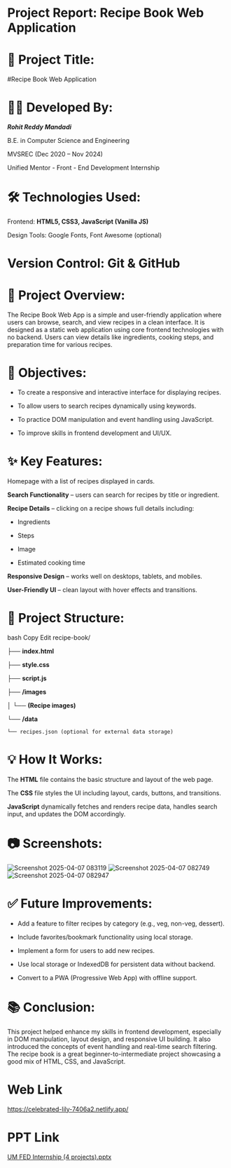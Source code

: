 # Project Report: Recipe Book Web Application
# 📌 Project Title:
#Recipe Book Web Application

# 👨‍💻 Developed By:
***Rohit Reddy Mandadi***

B.E. in Computer Science and Engineering

MVSREC (Dec 2020 – Nov 2024)

Unified Mentor - Front - End Development Internship

# 🛠️ Technologies Used:
Frontend: **HTML5, CSS3, JavaScript (Vanilla JS)**

Design Tools: Google Fonts, Font Awesome (optional)

# Version Control: Git & GitHub

# 📖 Project Overview:
The Recipe Book Web App is a simple and user-friendly application where users can browse, search, and view recipes in a clean interface. It is designed as a static web application using core frontend technologies with no backend. Users can view details like ingredients, cooking steps, and preparation time for various recipes.

# 🎯 Objectives:
- To create a responsive and interactive interface for displaying recipes.

- To allow users to search recipes dynamically using keywords.

- To practice DOM manipulation and event handling using JavaScript.

- To improve skills in frontend development and UI/UX.

# ✨ Key Features:
Homepage with a list of recipes displayed in cards.

**Search Functionality** – users can search for recipes by title or ingredient.

**Recipe Details** – clicking on a recipe shows full details including:

- Ingredients

- Steps

- Image

- Estimated cooking time

**Responsive Design** – works well on desktops, tablets, and mobiles.

**User-Friendly UI** – clean layout with hover effects and transitions.

# 🧩 Project Structure:
bash
Copy
Edit
recipe-book/

├── **index.html**

├── **style.css**

├── **script.js**

├── **/images**

│   └── **(Recipe images)**

└── **/data**

    └── recipes.json (optional for external data storage)
 
# 💡 How It Works:
The **HTML** file contains the basic structure and layout of the web page.

The **CSS** file styles the UI including layout, cards, buttons, and transitions.

**JavaScript** dynamically fetches and renders recipe data, handles search input, and updates the DOM accordingly.

# 📷 Screenshots:
![Screenshot 2025-04-07 083119](https://github.com/user-attachments/assets/c63ff32a-5a75-435f-8623-6c0745e9ff45)
![Screenshot 2025-04-07 082749](https://github.com/user-attachments/assets/b5e88d2c-9ea2-4f02-883f-e6418a4da309)
![Screenshot 2025-04-07 082947](https://github.com/user-attachments/assets/b3b3339d-5472-446a-9d5f-d8fb05aaafb5)

# ✅ Future Improvements:
- Add a feature to filter recipes by category (e.g., veg, non-veg, dessert).

- Include favorites/bookmark functionality using local storage.

- Implement a form for users to add new recipes.

- Use local storage or IndexedDB for persistent data without backend.

- Convert to a PWA (Progressive Web App) with offline support.

# 📚 Conclusion:
This project helped enhance my skills in frontend development, especially in DOM manipulation, layout design, and responsive UI building. It also introduced the concepts of event handling and real-time search filtering. The recipe book is a great beginner-to-intermediate project showcasing a good mix of HTML, CSS, and JavaScript.

# Web Link

https://celebrated-lily-7406a2.netlify.app/

# PPT Link

[UM FED Internship (4 projects).pptx](https://github.com/user-attachments/files/19625435/UM.FED.Internship.4.projects.pptx)

